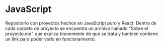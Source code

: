 # JavaScript
Repositorio con proyectos hechos en JavaScript puro y React.
Dentro de cada carpeta de proyecto se encuentra un archivo llamado "Sobre el proyecto.md" que explica brevemente de que se trata y tambien contiene un link para poder verlo en funcionamiento.
